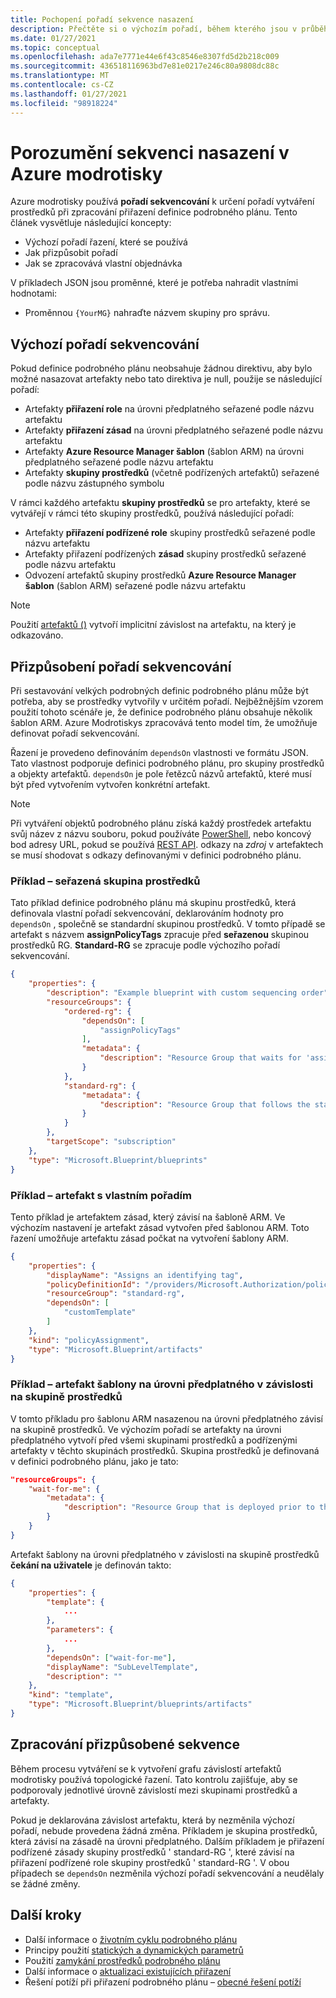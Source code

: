 ```yaml
---
title: Pochopení pořadí sekvence nasazení
description: Přečtěte si o výchozím pořadí, během kterého jsou v průběhu přiřazení podrobného plánu nasazeny artefakty podrobného plánu a jak přizpůsobit pořadí nasazení.
ms.date: 01/27/2021
ms.topic: conceptual
ms.openlocfilehash: ada7e7771e44e6f43c8546e8307fd5d2b218c009
ms.sourcegitcommit: 436518116963bd7e81e0217e246c80a9808dc88c
ms.translationtype: MT
ms.contentlocale: cs-CZ
ms.lasthandoff: 01/27/2021
ms.locfileid: "98918224"
---
```

# <a name="understand-the-deployment-sequence-in-azure-blueprints"></a>Porozumění sekvenci nasazení v Azure modrotisky

Azure modrotisky používá **pořadí sekvencování** k určení pořadí vytváření prostředků při zpracování přiřazení definice podrobného plánu. Tento článek vysvětluje následující koncepty:

- Výchozí pořadí řazení, které se používá
- Jak přizpůsobit pořadí
- Jak se zpracovává vlastní objednávka

V příkladech JSON jsou proměnné, které je potřeba nahradit vlastními hodnotami:

- Proměnnou `{YourMG}` nahraďte názvem skupiny pro správu.

## <a name="default-sequencing-order"></a>Výchozí pořadí sekvencování

Pokud definice podrobného plánu neobsahuje žádnou direktivu, aby bylo možné nasazovat artefakty nebo tato direktiva je null, použije se následující pořadí:

- Artefakty **přiřazení role** na úrovni předplatného seřazené podle názvu artefaktu
- Artefakty **přiřazení zásad** na úrovni předplatného seřazené podle názvu artefaktu
- Artefakty **Azure Resource Manager šablon** (šablon ARM) na úrovni předplatného seřazené podle názvu artefaktu
- Artefakty **skupiny prostředků** (včetně podřízených artefaktů) seřazené podle názvu zástupného symbolu

V rámci každého artefaktu **skupiny prostředků** se pro artefakty, které se vytvářejí v rámci této skupiny prostředků, používá následující pořadí:

- Artefakty **přiřazení podřízené role** skupiny prostředků seřazené podle názvu artefaktu
- Artefakty přiřazení podřízených **zásad** skupiny prostředků seřazené podle názvu artefaktu
- Odvození artefaktů skupiny prostředků **Azure Resource Manager šablon** (šablon ARM) seřazené podle názvu artefaktu

> [!NOTE]
> Použití [artefaktů ()](../reference/blueprint-functions.md#artifacts) vytvoří implicitní závislost na artefaktu, na který je odkazováno.

## <a name="customizing-the-sequencing-order"></a>Přizpůsobení pořadí sekvencování

Při sestavování velkých podrobných definic podrobného plánu může být potřeba, aby se prostředky vytvořily v určitém pořadí. Nejběžnějším vzorem použití tohoto scénáře je, že definice podrobného plánu obsahuje několik šablon ARM. Azure Modrotiskys zpracovává tento model tím, že umožňuje definovat pořadí sekvencování.

Řazení je provedeno definováním `dependsOn` vlastnosti ve formátu JSON. Tato vlastnost podporuje definici podrobného plánu, pro skupiny prostředků a objekty artefaktů. `dependsOn` je pole řetězců názvů artefaktů, které musí být před vytvořením vytvořen konkrétní artefakt.

> [!NOTE]
> Při vytváření objektů podrobného plánu získá každý prostředek artefaktu svůj název z názvu souboru, pokud používáte [PowerShell](/powershell/module/az.blueprint/new-azblueprintartifact), nebo koncový bod adresy URL, pokud se používá [REST API](/rest/api/blueprints/artifacts/createorupdate). odkazy na _zdroj_ v artefaktech se musí shodovat s odkazy definovanými v definici podrobného plánu.

### <a name="example---ordered-resource-group"></a>Příklad – seřazená skupina prostředků

Tato příklad definice podrobného plánu má skupinu prostředků, která definovala vlastní pořadí sekvencování, deklarováním hodnoty pro `dependsOn` , společně se standardní skupinou prostředků. V tomto případě se artefakt s názvem **assignPolicyTags** zpracuje před **seřazenou** skupinou prostředků RG.
**Standard-RG** se zpracuje podle výchozího pořadí sekvencování.

```json
{
    "properties": {
        "description": "Example blueprint with custom sequencing order",
        "resourceGroups": {
            "ordered-rg": {
                "dependsOn": [
                    "assignPolicyTags"
                ],
                "metadata": {
                    "description": "Resource Group that waits for 'assignPolicyTags' creation"
                }
            },
            "standard-rg": {
                "metadata": {
                    "description": "Resource Group that follows the standard sequence ordering"
                }
            }
        },
        "targetScope": "subscription"
    },
    "type": "Microsoft.Blueprint/blueprints"
}
```

### <a name="example---artifact-with-custom-order"></a>Příklad – artefakt s vlastním pořadím

Tento příklad je artefaktem zásad, který závisí na šabloně ARM. Ve výchozím nastavení je artefakt zásad vytvořen před šablonou ARM. Toto řazení umožňuje artefaktu zásad počkat na vytvoření šablony ARM.

```json
{
    "properties": {
        "displayName": "Assigns an identifying tag",
        "policyDefinitionId": "/providers/Microsoft.Authorization/policyDefinitions/2a0e14a6-b0a6-4fab-991a-187a4f81c498",
        "resourceGroup": "standard-rg",
        "dependsOn": [
            "customTemplate"
        ]
    },
    "kind": "policyAssignment",
    "type": "Microsoft.Blueprint/artifacts"
}
```

### <a name="example---subscription-level-template-artifact-depending-on-a-resource-group"></a>Příklad – artefakt šablony na úrovni předplatného v závislosti na skupině prostředků

V tomto příkladu pro šablonu ARM nasazenou na úrovni předplatného závisí na skupině prostředků. Ve výchozím pořadí se artefakty na úrovni předplatného vytvoří před všemi skupinami prostředků a podřízenými artefakty v těchto skupinách prostředků. Skupina prostředků je definovaná v definici podrobného plánu, jako je tato:

```json
"resourceGroups": {
    "wait-for-me": {
        "metadata": {
            "description": "Resource Group that is deployed prior to the subscription level template artifact"
        }
    }
}
```

Artefakt šablony na úrovni předplatného v závislosti na skupině prostředků **čekání na uživatele** je definován takto:

```json
{
    "properties": {
        "template": {
            ...
        },
        "parameters": {
            ...
        },
        "dependsOn": ["wait-for-me"],
        "displayName": "SubLevelTemplate",
        "description": ""
    },
    "kind": "template",
    "type": "Microsoft.Blueprint/blueprints/artifacts"
}
```

## <a name="processing-the-customized-sequence"></a>Zpracování přizpůsobené sekvence

Během procesu vytváření se k vytvoření grafu závislostí artefaktů modrotisky používá topologické řazení. Tato kontrolu zajišťuje, aby se podporovaly jednotlivé úrovně závislostí mezi skupinami prostředků a artefakty.

Pokud je deklarována závislost artefaktu, která by nezměnila výchozí pořadí, nebude provedena žádná změna.
Příkladem je skupina prostředků, která závisí na zásadě na úrovni předplatného. Dalším příkladem je přiřazení podřízené zásady skupiny prostředků ' standard-RG ', které závisí na přiřazení podřízené role skupiny prostředků ' standard-RG '. V obou případech se `dependsOn` nezměnila výchozí pořadí sekvencování a neudělaly se žádné změny.

## <a name="next-steps"></a>Další kroky

- Další informace o [životním cyklu podrobného plánu](./lifecycle.md)
- Principy použití [statických a dynamických parametrů](./parameters.md)
- Použití [zamykání prostředků podrobného plánu](./resource-locking.md)
- Další informace o [aktualizaci existujících přiřazení](../how-to/update-existing-assignments.md)
- Řešení potíží při přiřazení podrobného plánu – [obecné řešení potíží](../troubleshoot/general.md)